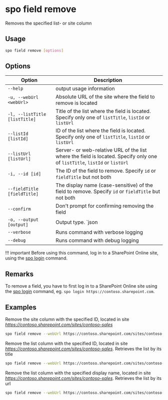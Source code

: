 # spo field remove

Removes the specified list- or site column

## Usage

```sh
spo field remove [options]
```

## Options

Option|Description
------|-----------
`--help`|output usage information
`-u, --webUrl <webUrl>`|Absolute URL of the site where the field to remove is located
`-l, --listTitle [listTitle]`|Title of the list where the field is located. Specify only one of `listTitle`, `listId` or `listUrl`
`--listId [listId]`|ID of the list where the field is located. Specify only one of `listTitle`, `listId` or `listUrl`
`--listUrl [listUrl]`|Server- or web-relative URL of the list where the field is located. Specify only one of `listTitle`, `listId` or `listUrl`
`-i, --id [id]`|The ID of the field to remove. Specify `id` or `fieldTitle` but not both
`--fieldTitle [fieldTitle]`|The display name (case-sensitive) of the field to remove. Specify `id` or `fieldTitle` but not both
`--confirm`|Don't prompt for confirming removing the field
`-o, --output [output]`|Output type. `json|text`. Default `text`
`--verbose`|Runs command with verbose logging
`--debug`|Runs command with debug logging

!!! important
    Before using this command, log in to a SharePoint Online site, using the [spo login](../login.md) command.

## Remarks

To remove a field, you have to first log in to a SharePoint Online site using the [spo login](../login.md) command, eg. `spo login https://contoso.sharepoint.com`.

## Examples

Remove the site column with the specified ID, located in site _https://contoso.sharepoint.com/sites/contoso-sales_

```sh
spo field remove --webUrl https://contoso.sharepoint.com/sites/contoso-sales --id 5ee2dd25-d941-455a-9bdb-7f2c54aed11b
```

Remove the list column with the specified ID, located in site _https://contoso.sharepoint.com/sites/contoso-sales_. Retrieves the list by its title

```sh
spo field remove --webUrl https://contoso.sharepoint.com/sites/contoso-sales --listTitle Events --id 5ee2dd25-d941-455a-9bdb-7f2c54aed11b
```

Remove the list column with the specified display name, located in site _https://contoso.sharepoint.com/sites/contoso-sales_. Retrieves the list by its url

```sh
spo field remove --webUrl https://contoso.sharepoint.com/sites/contoso-sales --listUrl 'Lists/Events' --fieldTitle 'Title'
```